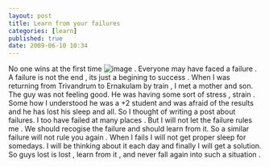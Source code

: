 ```yaml
---
layout: post
title: Learn from your failures
categories: [learn]
published: true
date: 2009-06-10 10:34
---
```

No one wins at the first time ![image](http://www.harikt.com/sites/all/modules/fckeditor/fckeditor/editor/images/smiley/msn/regular_smile.gif) . Everyone may have faced a failure . A failure is not the end , its just a begining to success . When I was returning from Trivandrum to Ernakulam by train , I met a mother and son. The guy was not feeling good. He was having some sort of stress , strain . Some how I understood he was a +2 student and was afraid of the results and he has lost his sleep and all. So I thought of writing a post about failures. I too have failed at many places . But I will not let the failure rules me .  We should recogise the failure and should learn from it. So a similar failure will not rule you again . When I fails I will not get proper sleep for somedays. I will be thinking about it each day and finally I will get a solution. So guys lost is lost , learn from it , and never fall again into such a situation .   
